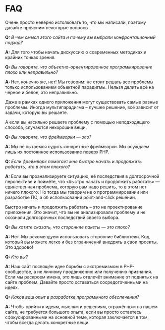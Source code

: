# FAQ #

Очень просто неверно истолковать то, что мы написали, поэтому давайте проясним некоторые вопросы.

**Q:** _В чем смысл этого сайта и почему вы выбрали конфронтационный подход?_

**A:** Для того чтобы начать дискуссию о современных методиках и крайних точках зрения.

**Q:** _Вы говорите, что объектно-ориентированное программирование плохо или неправильно?_

**A:** Нет, конечно же, нет! Мы говорим: не стоит решать все проблемы только использованием объектной парадигмы. Нельзя делить всё на чёрное и белое, это неправильно.

Даже в рамках одного приложения могут существовать самые разные проблемы. Иногда мультипарадигма – лучшее решение, всё зависит от задачи, которую вы решаете.

А если вы насильно решаете проблему с помощью неподходящего способа, случаются нехорошие вещи.

**Q:** _Вы говорите, что фреймворки — зло?_

**A:** Мы не пытаемся судить конкретные фреймворки. Мы осуждаем лишь их постоянное использование поверх PHP.

**Q:** _Если фреймворк помогает мне быстро начать и продолжить работать, что в этом плохого?_

**A:** Если вы проанализируете ситуацию, её последствия в долгосрочной перспективе и поймёте, что «быстро начать и продолжить работать» — единственная проблема, которую вам надо решить, то в этом нет ничего плохого. Но тогда мы говорим не о программировании или разработке ПО, а об использовании point-and-click решений.

Быстро начать и продолжить работать – это не проектирование приложения. Это значит, что вы не анализировали проблему и не осознали долгосрочных последствий своего выбора.

**Q:** _Вы хотите сказать, что сторонние пакеты — это плохо?_

**A:** Нет. Мы рекомендуем использовать сторонние библиотеки. Код, который вы можете легко и без ограничений внедрять в свои проекты. Это здорово!

**Q:** _Кто вы?_

**A:** Наш сайт посвящён идее борьбы с экстремизмом в PHP-сообществе, а не личному продвижению или получению признания. Если мы раскроем имена, это лишь отвлечёт внимание от поднятых на сайте проблем. Давайте просто оставаться сосредоточенными на идеях.

**Q:** _Каков ваш опыт в разработке программного обеспечения?_

**A:** Чтобы прийти к идеям, мыслям и решениям, отражённым на нашем сайте, не требуется большого опыта, если вы просто остаетесь сфокусированными на основной теме, которая заключается в том, чтобы всегда делать конкретные вещи.


